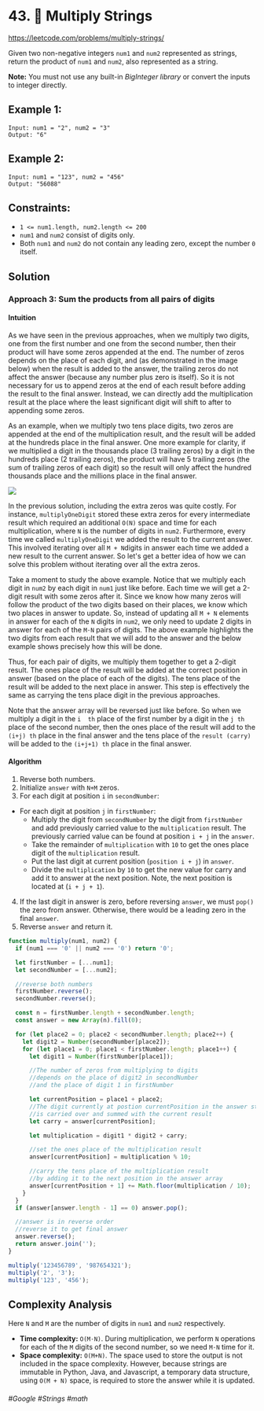# 43. 🔎 Multiply Strings
https://leetcode.com/problems/multiply-strings/

Given two non-negative integers `num1` and `num2` represented as strings, return the product of `num1` and `num2`, also represented as a string.

<b>Note:</b> You must not use any built-in <i>BigInteger library </i> or convert the inputs to integer directly.

## Example 1:
````
Input: num1 = "2", num2 = "3"
Output: "6"
````
## Example 2:
````
Input: num1 = "123", num2 = "456"
Output: "56088"
```` 

## Constraints:
- `1 <= num1.length, num2.length <= 200`
- `num1` and `num2` consist of digits only.
- Both `num1` and `num2` do not contain any leading zero, except the number `0` itself.

## Solution 
### Approach 3: Sum the products from all pairs of digits
#### Intuition

As we have seen in the previous approaches, when we multiply two digits, one from the first number and one from the second number, then their product will have some zeros appended at the end. The number of zeros depends on the place of each digit, and (as demonstrated in the image below) when the result is added to the answer, the trailing zeros do not affect the answer (because any number plus zero is itself). So it is not necessary for us to append zeros at the end of each result before adding the result to the final answer. Instead, we can directly add the multiplication result at the place where the least significant digit will shift to after to appending some zeros.

As an example, when we multiply two tens place digits, two zeros are appended at the end of the multiplication result, and the result will be added at the hundreds place in the final answer. One more example for clarity, if we multiplied a digit in the thousands place (3 trailing zeros) by a digit in the hundreds place (2 trailing zeros), the product will have 5 trailing zeros (the sum of trailing zeros of each digit) so the result will only affect the hundred thousands place and the millions place in the final answer.

![](https://leetcode.com/problems/multiply-strings/Figures/43/Slide32.JPG)


In the previous solution, including the extra zeros was quite costly. For instance, `multiplyOneDigit` stored these extra zeros for every intermediate result which required an additional `O(N)` space and time for each multiplication, where `N` is the number of digits in `num2`. Furthermore, every time we called `multiplyOneDigit` we added the result to the current answer. This involved iterating over all `M + N`digits in answer each time we added a new result to the current answer. So let's get a better idea of how we can solve this problem without iterating over all the extra zeros.

Take a moment to study the above example. Notice that we multiply each digit in `num2` by each digit in `num1` just like before. Each time we will get a 2-digit result with some zeros after it. Since we know how many zeros will follow the product of the two digits based on their places, we know which two places in answer to update. So, instead of updating all `M + N` elements in answer for each of the `N` digits in `num2`, we only need to update 2 digits in answer for each of the `M⋅N` pairs of digits. The above example highlights the two digits from each result that we will add to the answer and the below example shows precisely how this will be done.

Thus, for each pair of digits, we multiply them together to get a 2-digit result. The ones place of the result will be added at the correct position in answer (based on the place of each of the digits). The tens place of the result will be added to the next place in answer. This step is effectively the same as carrying the tens place digit in the previous approaches.

Note that the answer array will be reversed just like before. So when we multiply a digit in the `i 
th` place of the first number by a digit in the `j th` place of the second number, then the ones place of the result will add to the `(i+j) th` place in the final answer and the tens place of the `result (carry)` will be added to the `(i+j+1) th` place in the final answer.

#### Algorithm
1. Reverse both numbers.
2. Initialize `answer` with `N+M` zeros.
3. For each digit at position `i` in `secondNumber`:
  - For each digit at position `j` in `firstNumber`:
    - Multiply the digit from `secondNumber` by the digit from `firstNumber` and add previously carried value to the `multiplication` result. The previously carried value can be found at position `i + j` in the `answer`.
    - Take the remainder of `multiplication` with `10` to get the ones place digit of the `multiplication` result.
    - Put the last digit at current position (`position i + j`) in `answer`.
    - Divide the `multiplication` by `10` to get the new value for carry and add it to answer at the next position. Note, the next position is located at (`i + j + 1`).
4. If the last digit in answer is zero, before reversing `answer`, we must `pop()` the zero from answer. Otherwise, there would be a leading zero in the final `answer`.
5. Reverse `answer` and return it.

````js
function multiply(num1, num2) {
  if (num1 === '0' || num2 === '0') return '0';

  let firstNumber = [...num1];
  let secondNumber = [...num2];

  //reverse both numbers
  firstNumber.reverse();
  secondNumber.reverse();

  const n = firstNumber.length + secondNumber.length;
  const answer = new Array(n).fill(0);

  for (let place2 = 0; place2 < secondNumber.length; place2++) {
    let digit2 = Number(secondNumber[place2]);
    for (let place1 = 0; place1 < firstNumber.length; place1++) {
      let digit1 = Number(firstNumber[place1]);

      //The number of zeros from multiplying to digits
      //depends on the place of digit2 in secondNumber
      //and the place of digit 1 in firstNumber

      let currentPosition = place1 + place2;
      //The digit currently at postion currentPosition in the answer string
      //is carried over and summed with the current result
      let carry = answer[currentPosition];

      let multiplication = digit1 * digit2 + carry;

      //set the ones place of the multiplication result
      answer[currentPosition] = multiplication % 10;

      //carry the tens place of the multiplication result
      //by adding it to the next position in the answer array
      answer[currentPosition + 1] += Math.floor(multiplication / 10);
    }
  }
  if (answer[answer.length - 1] == 0) answer.pop();

  //answer is in reverse order
  //reverse it to get final answer
  answer.reverse();
  return answer.join('');
}

multiply('123456789', '987654321');
multiply('2', '3');
multiply('123', '456');

````

## Complexity Analysis
Here `N` and `M` are the number of digits in `num1` and `num2` respectively.
- <b>Time complexity:</b> `O(M⋅N)`. During multiplication, we perform `N` operations for each of the `M` digits of the second number, so we need `M⋅N` time for it.
- <b>Space complexity:</b> `O(M+N)`.  The space used to store the output is not included in the space complexity. However, because strings are immutable in Python, Java, and Javascript, a temporary data structure, using `O(M + N)` space, is required to store the answer while it is updated.
   

###### #Google #Strings #math

